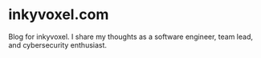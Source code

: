 # inkyvoxel.com

Blog for inkyvoxel. I share my thoughts as a software engineer, team lead, and cybersecurity enthusiast.
